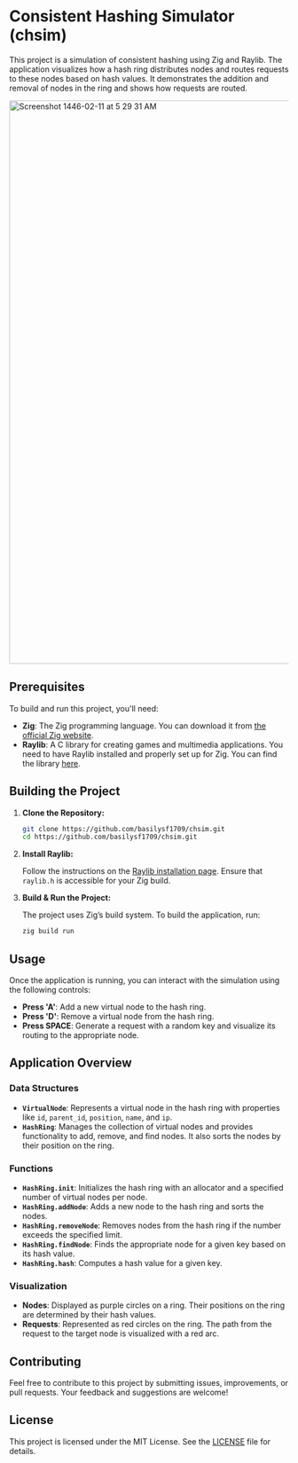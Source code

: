# Consistent Hashing Simulator (chsim)

This project is a simulation of consistent hashing using Zig and Raylib. The application visualizes how a hash ring distributes nodes and routes requests to these nodes based on hash values. It demonstrates the addition and removal of nodes in the ring and shows how requests are routed.

<img width="1016" alt="Screenshot 1446-02-11 at 5 29 31 AM" src="https://github.com/user-attachments/assets/3b1866e8-734d-48eb-a244-7d1a354382b9">

## Prerequisites

To build and run this project, you'll need:

- **Zig**: The Zig programming language. You can download it from [the official Zig website](https://ziglang.org/download/).
- **Raylib**: A C library for creating games and multimedia applications. You need to have Raylib installed and properly set up for Zig. You can find the library [here](https://www.raylib.com/).

## Building the Project

1. **Clone the Repository:**

   ```sh
   git clone https://github.com/basilysf1709/chsim.git
   cd https://github.com/basilysf1709/chsim.git
   ```

2. **Install Raylib:**

   Follow the instructions on the [Raylib installation page](https://www.raylib.com/). Ensure that `raylib.h` is accessible for your Zig build.

3. **Build & Run the Project:**

   The project uses Zig’s build system. To build the application, run:

   ```sh
   zig build run
   ```

## Usage

Once the application is running, you can interact with the simulation using the following controls:

- **Press 'A'**: Add a new virtual node to the hash ring.
- **Press 'D'**: Remove a virtual node from the hash ring.
- **Press SPACE**: Generate a request with a random key and visualize its routing to the appropriate node.

## Application Overview

### Data Structures

- **`VirtualNode`**: Represents a virtual node in the hash ring with properties like `id`, `parent_id`, `position`, `name`, and `ip`.
- **`HashRing`**: Manages the collection of virtual nodes and provides functionality to add, remove, and find nodes. It also sorts the nodes by their position on the ring.

### Functions

- **`HashRing.init`**: Initializes the hash ring with an allocator and a specified number of virtual nodes per node.
- **`HashRing.addNode`**: Adds a new node to the hash ring and sorts the nodes.
- **`HashRing.removeNode`**: Removes nodes from the hash ring if the number exceeds the specified limit.
- **`HashRing.findNode`**: Finds the appropriate node for a given key based on its hash value.
- **`HashRing.hash`**: Computes a hash value for a given key.

### Visualization

- **Nodes**: Displayed as purple circles on a ring. Their positions on the ring are determined by their hash values.
- **Requests**: Represented as red circles on the ring. The path from the request to the target node is visualized with a red arc.

## Contributing

Feel free to contribute to this project by submitting issues, improvements, or pull requests. Your feedback and suggestions are welcome!

## License

This project is licensed under the MIT License. See the [LICENSE](LICENSE) file for details.
